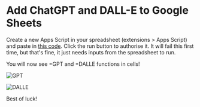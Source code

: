 # Add ChatGPT and DALL-E to Google Sheets

Create a new Apps Script in your spreadsheet (extensions > Apps Script) and paste in [this code](https://github.com/Marcus-LeVere/OpenBID-Tools/blob/main/OpenAI-Functions.gs). Click the run button to authorise it. It will fail this first time, but that's fine, it just needs inputs from the spreadsheet to run.

You will now see =GPT and =DALLE functions in cells!

![GPT](https://user-images.githubusercontent.com/126917465/222830747-9f2749a3-ae61-4a99-9b77-ae2c397517fb.png)

![DALLE](https://github.com/Marcus-LeVere/OpenBID-Tools/assets/126917465/3d9d24ed-eccf-4d2e-a41b-3e6a413b05be)


Best of luck!

